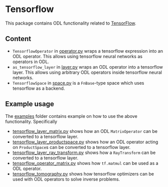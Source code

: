 # Tensorflow

This package contains ODL functionality related to [TensorFlow](https://www.tensorflow.org/).

## Content

* `TensorflowOperator` in [operator.py](operator.py) wraps a tensorflow expression into an ODL operator.
  This allows using tensorflow neural networks as operators in ODL.
* `as_tensorflow_layer` in [layer.py](layer.py) wraps an ODL operator into a tensorflow layer.
  This allows using arbitrary ODL operators inside tensorflow neural networks.
* `TensorflowSpace` in [space.py](space.py) is a `FnBase`-type space which uses tensorflow as a backend.

## Example usage

The [examples](examples) folder contains example on how to use the above functionality.
Specifically

* [tensorflow_layer_matrix.py](examples/tensorflow_layer_matrix.py) shows how an ODL `MatrixOperator` can be converted to a tensorflow layer.
* [tensorflow_layer_productspace.py](examples/tensorflow_layer_productspace.py) shows how an ODL operator acting on `ProductSpace`s can be converted to a tensorflow layer.
* [tensorflow_layer_ray_transform.py](examples/tensorflow_layer_ray_transform.py) shows how a `RayTransform` can be converted to a tensorflow layer.
* [tensorflow_operator_matrix.py](examples/tensorflow_operator_matrix.py) shows how `tf.matmul` can be used as a ODL operator.
* [tensorflow_tomography.py](examples/tensorflow_tomography.py) shows how tensorflow optimizers can be used with ODL operators to solve inverse problems.
